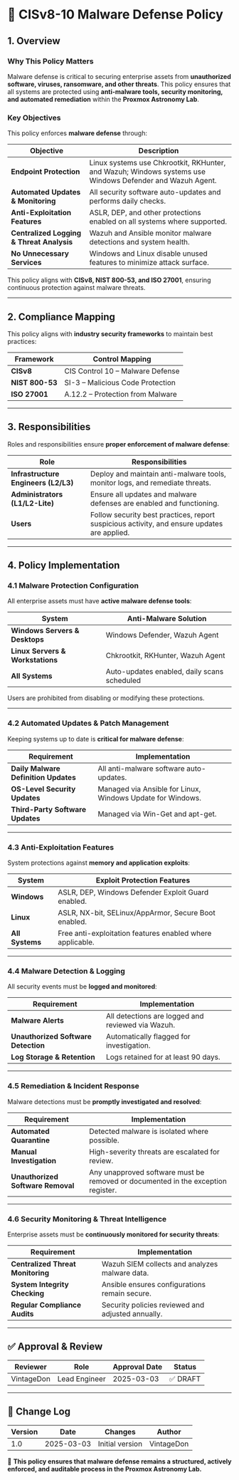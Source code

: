 <!-- ---
title: "CISv8-10 Malware Defense Policy"
description: "Defines the malware defense policy for the Proxmox Astronomy Lab, ensuring all assets are protected, monitored, and updated against malware threats."
author: "VintageDon"
tags: ["CISv8", "Malware Defense", "Security Policy", "Compliance", "Threat Protection"]
category: "Compliance"
kb_type: "Policy Document"
version: "1.0"
status: "Draft"
last_updated: "2025-03-03"
---
 -->

# **📜 CISv8-10 Malware Defense Policy**

## **1. Overview**

### **Why This Policy Matters**

Malware defense is critical to securing enterprise assets from **unauthorized software, viruses, ransomware, and other threats**. This policy ensures that all systems are protected using **anti-malware tools, security monitoring, and automated remediation** within the **Proxmox Astronomy Lab**.

### **Key Objectives**

This policy enforces **malware defense** through:

| **Objective** | **Description** |
|--------------|----------------|
| **Endpoint Protection** | Linux systems use Chkrootkit, RKHunter, and Wazuh; Windows systems use Windows Defender and Wazuh Agent. |
| **Automated Updates & Monitoring** | All security software auto-updates and performs daily checks. |
| **Anti-Exploitation Features** | ASLR, DEP, and other protections enabled on all systems where supported. |
| **Centralized Logging & Threat Analysis** | Wazuh and Ansible monitor malware detections and system health. |
| **No Unnecessary Services** | Windows and Linux disable unused features to minimize attack surface. |

This policy aligns with **CISv8, NIST 800-53, and ISO 27001**, ensuring continuous protection against malware threats.

---

## **2. Compliance Mapping**

This policy aligns with **industry security frameworks** to maintain best practices:

| **Framework** | **Control Mapping** |
|--------------|------------------|
| **CISv8** | CIS Control 10 – Malware Defense |
| **NIST 800-53** | SI-3 – Malicious Code Protection |
| **ISO 27001** | A.12.2 – Protection from Malware |

---

## **3. Responsibilities**

Roles and responsibilities ensure **proper enforcement of malware defense**:

| **Role** | **Responsibilities** |
|---------|----------------------|
| **Infrastructure Engineers (L2/L3)** | Deploy and maintain anti-malware tools, monitor logs, and remediate threats. |
| **Administrators (L1/L2-Lite)** | Ensure all updates and malware defenses are enabled and functioning. |
| **Users** | Follow security best practices, report suspicious activity, and ensure updates are applied. |

---

## **4. Policy Implementation**

### **4.1 Malware Protection Configuration**

All enterprise assets must have **active malware defense tools**:

| **System** | **Anti-Malware Solution** |
|------------|------------------|
| **Windows Servers & Desktops** | Windows Defender, Wazuh Agent |
| **Linux Servers & Workstations** | Chkrootkit, RKHunter, Wazuh Agent |
| **All Systems** | Auto-updates enabled, daily scans scheduled |

Users are prohibited from disabling or modifying these protections.

---

### **4.2 Automated Updates & Patch Management**

Keeping systems up to date is **critical for malware defense**:

| **Requirement** | **Implementation** |
|--------------|------------------|
| **Daily Malware Definition Updates** | All anti-malware software auto-updates. |
| **OS-Level Security Updates** | Managed via Ansible for Linux, Windows Update for Windows. |
| **Third-Party Software Updates** | Managed via Win-Get and apt-get. |

---

### **4.3 Anti-Exploitation Features**

System protections against **memory and application exploits**:

| **System** | **Exploit Protection Features** |
|------------|------------------|
| **Windows** | ASLR, DEP, Windows Defender Exploit Guard enabled. |
| **Linux** | ASLR, NX-bit, SELinux/AppArmor, Secure Boot enabled. |
| **All Systems** | Free anti-exploitation features enabled where applicable. |

---

### **4.4 Malware Detection & Logging**

All security events must be **logged and monitored**:

| **Requirement** | **Implementation** |
|--------------|------------------|
| **Malware Alerts** | All detections are logged and reviewed via Wazuh. |
| **Unauthorized Software Detection** | Automatically flagged for investigation. |
| **Log Storage & Retention** | Logs retained for at least 90 days. |

---

### **4.5 Remediation & Incident Response**

Malware detections must be **promptly investigated and resolved**:

| **Requirement** | **Implementation** |
|--------------|------------------|
| **Automated Quarantine** | Detected malware is isolated where possible. |
| **Manual Investigation** | High-severity threats are escalated for review. |
| **Unauthorized Software Removal** | Any unapproved software must be removed or documented in the exception register. |

---

### **4.6 Security Monitoring & Threat Intelligence**

Enterprise assets must be **continuously monitored for security threats**:

| **Requirement** | **Implementation** |
|--------------|------------------|
| **Centralized Threat Monitoring** | Wazuh SIEM collects and analyzes malware data. |
| **System Integrity Checking** | Ansible ensures configurations remain secure. |
| **Regular Compliance Audits** | Security policies reviewed and adjusted annually. |

---

## **✅ Approval & Review**  

| **Reviewer** | **Role** | **Approval Date** | **Status** |
|-------------|---------|------------------|------------|
| VintageDon | Lead Engineer | 2025-03-03 | ✅ DRAFT |  

---

## **📜 Change Log**  

| **Version** | **Date** | **Changes** | **Author** |
|------------|---------|-------------|------------|
| 1.0 | 2025-03-03 | Initial version | VintageDon |

🚀 **This policy ensures that malware defense remains a structured, actively enforced, and auditable process in the Proxmox Astronomy Lab.**


